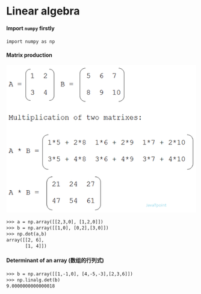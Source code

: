 # Linear algebra

#### Import `numpy` firstly
```
import numpy as np
```

#### Matrix production
![](assets/matrix-multiplication.png)
```
>>> a = np.array([[2,3,0], [1,2,0]])
>>> b = np.array([[1,0], [0,2],[3,0]])
>>> np.dot(a,b)
array([[2, 6],
       [1, 4]])
```

#### Determinant of an array (数组的行列式)

```
>>> b = np.array([[1,-1,0], [4,-5,-3],[2,3,6]])
>>> np.linalg.det(b)
9.0000000000000018
```


